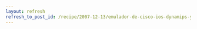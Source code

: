 ```yaml
---
layout: refresh
refresh_to_post_id: /recipe/2007-12-13/emulador-de-cisco-ios-dynamips-y-dynagen
---
```

